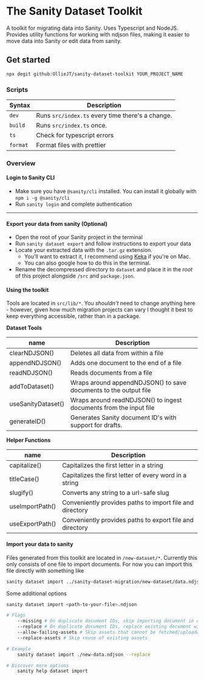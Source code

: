 # The Sanity Dataset Toolkit

A toolkit for migrating data into Sanity. Uses Typescript and NodeJS. Provides utility functions for working with ndjson files, making it easier to move data into Sanity or edit data from sanity.

## Get started

```sh
npx degit github:OllieJT/sanity-dataset-toolkit YOUR_PROJECT_NAME
```

### Scripts

| Syntax   | Description                                      |
| -------- | ------------------------------------------------ |
| `dev`    | Runs `src/index.ts` every time there's a change. |
| `build`  | Runs `src/index.ts` once.                        |
| `ts`     | Check for typescript errors                      |
| `format` | Format files with prettier                       |

### Overview

#### Login to Sanity CLI

-   Make sure you have `@sanity/cli` installed. You can install it globally with `npm i -g @sanity/cli`
-   Run `sanity login` and complete authentication

---

#### Export your data from sanity (Optional)

-   Open the root of your Sanity project in the terminal
-   Run `sanity dataset export` and follow instructions to export your data
-   Locate your extracted data with the `.tar.gz` extension.
    -   You'll want to extract it, I recommend using [Keka](https://www.keka.io/) if you're on Mac.
    -   You can also google how to do this in the terminal.
-   Rename the decompressed directory to `dataset` and place it in the _root_ of this project alongside `/src` and `package.json`.

#### Using the toolkit

Tools are located in `src/lib/*`. You _shouldn't_ need to change anything here - however, given how much migration projects can vary I thought it best to keep everything accessible, rather than in a package.

**Dataset Tools**

| name               | Description                                                       |
| ------------------ | ----------------------------------------------------------------- |
| clearNDJSON()      | Deletes all data from within a file                               |
| appendNDJSON()     | Adds one document to the end of a file                            |
| readNDJSON()       | Reads documents from a file                                       |
| addToDataset()     | Wraps around appendNDJSON() to save documents to the output file  |
| useSanityDataset() | Wraps around readNDJSON() to ingest documents from the input file |
| generateID()       | Generates Sanity document ID's with support for drafts.           |

**Helper Functions**

| name            | Description                                              |
| --------------- | -------------------------------------------------------- |
| capitalize()    | Capitalizes the first letter in a string                 |
| titleCase()     | Capitalizes the first letter of every word in a string   |
| slugify()       | Converts any string to a url-safe slug                   |
| useImportPath() | Conveniently provides paths to import file and directory |
| useExportPath() | Conveniently provides paths to export file and directory |

#### Import your data to sanity

Files generated from this toolkit are located in `/new-dataset/*`. Currently this only consists of one file to import documents. For now you can import this file directly with something like

```sh
sanity dataset import ../sanity-dataset-migration/new-dataset/data.ndjson
```

Some additional options

```sh
sanity dataset import <path-to-your-file>.ndjson

# Flags
	--missing # On duplicate document IDs, skip importing document in question
	--replace # On duplicate document IDs, replace existing document with imported document
	--allow-failing-assets # Skip assets that cannot be fetched/uploaded
	--replace-assets # Skip reuse of existing assets

# Example
	sanity dataset import ./new-data.ndjson --replace

# Discover more options
	sanity help dataset import
```
